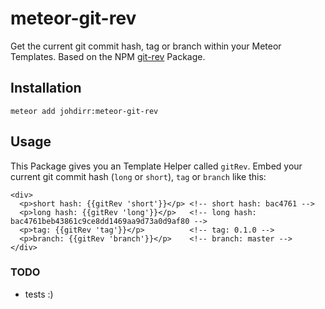 # meteor-git-rev

Get the current git commit hash, tag or branch within your Meteor Templates. Based on the NPM [git-rev](https://www.npmjs.com/package/git-rev) Package.

## Installation

    meteor add johdirr:meteor-git-rev

## Usage

This Package gives you an Template Helper called `gitRev`. Embed your current git commit hash (`long` or `short`), `tag` or `branch` like this:

    <div>
      <p>short hash: {{gitRev 'short'}}</p> <!-- short hash: bac4761 -->
      <p>long hash: {{gitRev 'long'}}</p>   <!-- long hash: bac4761beb43861c9ce8dd1469aa9d73a0d9af80 -->
      <p>tag: {{gitRev 'tag'}}</p>          <!-- tag: 0.1.0 -->
      <p>branch: {{gitRev 'branch'}}</p>    <!-- branch: master -->
    </div>

### TODO

- tests :)
